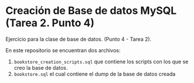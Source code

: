 # Creación de Base de datos MySQL (Tarea 2. Punto 4)
Ejercicio para la clase de base de datos. (Punto 4 - Tarea 2).

En este repositorio se encuentran dos archivos:
1. `bookstore_creation_scripts.sql` que contiene los scripts con los que se creo la base de datos.
2. `bookstore.sql` el cual contiene el dump de la base de datos creada
